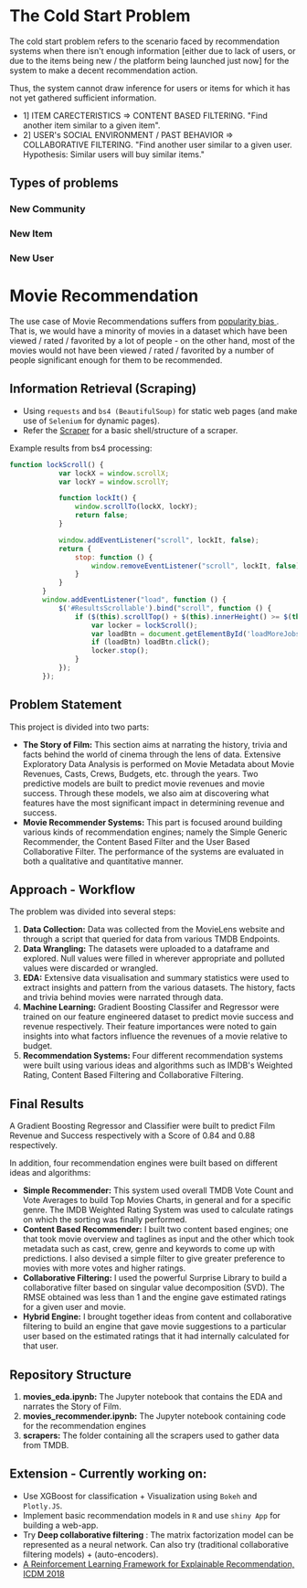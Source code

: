 # The Cold Start Problem

The cold start problem refers to the scenario faced by recommendation systems when there isn't enough information [either due to lack of users, or due to the items being new / the platform being launched just now] for the system to make a decent recommendation action.

Thus, the system cannot draw inference for users or items for which it has not yet gathered sufficient information.

- 1] ITEM CARECTERISTICS => CONTENT BASED FILTERING. "Find another item similar to a given item".
- 2] USER's SOCIAL ENVIRONMENT / PAST BEHAVIOR => COLLABORATIVE FILTERING. "Find another user similar to a given user. Hypothesis: Similar users will buy similar items."

## Types of problems
### New Community

### New Item

### New User

#  Movie Recommendation

The use case of Movie Recommendations suffers from <ins> popularity bias </ins>. That is, we would have a minority of movies in a dataset which have been viewed / rated / favorited by a lot of people - on the other hand, most of the movies would not have been viewed / rated / favorited by a number of people significant enough for them to be recommended.



## Information Retrieval (Scraping)

- Using ``` requests ``` and ``` bs4 (BeautifulSoup) ``` for static web pages (and make use of  ``` Selenium ``` for dynamic pages).
- Refer the [Scraper](https://github.com/ashwinpn/Advanced-Python/blob/master/Web%20Scraper.ipynb) for a basic shell/structure of a scraper.

Example results from bs4 processing:
```Javascript
function lockScroll() {
            var lockX = window.scrollX;
            var lockY = window.scrollY;

            function lockIt() {
                window.scrollTo(lockX, lockY);
                return false;
            }

            window.addEventListener("scroll", lockIt, false);
            return {
                stop: function () {
                    window.removeEventListener("scroll", lockIt, false);
                }
            }
        }
        window.addEventListener("load", function () {
            $('#ResultsScrollable').bind("scroll", function () {
                if ($(this).scrollTop() + $(this).innerHeight() >= $(this)[0].scrollHeight) {
                    var locker = lockScroll();
                    var loadBtn = document.getElementById('loadMoreJobs');
                    if (loadBtn) loadBtn.click();
                    locker.stop();
                } 
            });
        });
```

## Problem Statement
This project is divided into two parts: 
* **The Story of Film:** This section aims at narrating the history, trivia and facts behind the world of cinema through the lens of data. Extensive Exploratory Data Analysis is performed on Movie Metadata about Movie Revenues, Casts, Crews, Budgets, etc. through the years. Two predictive models are built to predict movie revenues and movie success. Through these models, we also aim at discovering what features have the most significant impact in determining revenue and success.
* **Movie Recommender Systems:** This part is focused around building various kinds of recommendation engines; namely the Simple Generic Recommender, the Content Based Filter and the User Based Collaborative Filter. The performance of the systems are evaluated in both a qualitative and quantitative manner.

## Approach - Workflow

The problem was divided into several steps:

1. **Data Collection:** Data was collected from the MovieLens website and through a script that queried for data from various TMDB Endpoints.
2. **Data Wrangling:** The datasets were uploaded to a dataframe and explored. Null values were filled in wherever appropriate and polluted values were discarded or wrangled.
3. **EDA:** Extensive data visualisation and summary statistics were used to extract insights and pattern from the various datasets. The history, facts and trivia behind movies were narrated through data.
4. **Machine Learning:** Gradient Boosting Classifer and Regressor were trained on our feature engineered dataset to predict movie success and revenue respectively. Their feature importances were noted to gain insights into what factors influence the revenues of a movie relative to budget.
5. **Recommendation Systems:** Four different recommendation systems were built using various ideas and algorithms such as IMDB's Weighted Rating, Content Based Filtering and Collaborative Filtering.

## Final Results 

A Gradient Boosting Regressor and Classifier were built to predict Film Revenue and Success respectively with a Score of 0.84 and 0.88 respectively.

In addition, four recommendation engines were built based on different ideas and algorithms:

* **Simple Recommender:** This system used overall TMDB Vote Count and Vote Averages to build Top Movies Charts, in general and for a specific genre. The IMDB Weighted Rating System was used to calculate ratings on which the sorting was finally performed.
* **Content Based Recommender:** I built two content based engines; one that took movie overview and taglines as input and the other which took metadata such as cast, crew, genre and keywords to come up with predictions. I also devised a simple filter to give greater preference to movies with more votes and higher ratings.
* **Collaborative Filtering:** I used the powerful Surprise Library to build a collaborative filter based on singular value decomposition (SVD). The RMSE obtained was less than 1 and the engine gave estimated ratings for a given user and movie.
* **Hybrid Engine:** I brought together ideas from content and collaborative filtering to build an engine that gave movie suggestions to a particular user based on the estimated ratings that it had internally calculated for that user.


## Repository Structure

1. **movies_eda.ipynb:** The Jupyter notebook that contains the EDA and narrates the Story of Film.
2. **movies_recommender.ipynb:** The Jupyter notebook containing code for the recommendation engines
3. **scrapers:** The folder containing all the scrapers used to gather data from TMDB.

## Extension - Currently working on:
- Use XGBoost for classification + Visualization using ```Bokeh``` and ```Plotly.JS```.
- Implement basic recommendation models in ``` R ``` and use ``` shiny App ``` for building a web-app.
- Try **Deep collaborative filtering** : The matrix factorization model can be represented as a neural network. Can also try (traditional collaborative filtering models) + (auto-encoders).
- [A Reinforcement Learning Framework for Explainable Recommendation, ICDM 2018](https://ieeexplore.ieee.org/abstract/document/8594883/)
